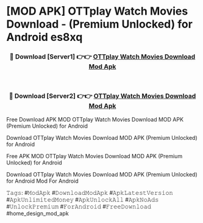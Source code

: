 # [MOD APK] OTTplay Watch Movies Download - (Premium Unlocked) for Android es8xq



<div align="center">
<h3>🔴 Download [Server1] 👉👉 <a href="https://momento.my/?title=OTTplay_Watch_Movies_Download">OTTplay Watch Movies Download Mod Apk</a></h3><br>

<h3>🔴 Download [Server2] 👉👉 <a href="https://momento.my/?title=OTTplay_Watch_Movies_Download">OTTplay Watch Movies Download Mod Apk</a></h3>
</div>



Free Download APK MOD OTTplay Watch Movies Download MOD APK (Premium Unlocked) for Android

Download OTTplay Watch Movies Download MOD APK (Premium Unlocked) for Android

Free APK MOD OTTplay Watch Movies Download MOD APK (Premium Unlocked) for Android

Download OTTplay Watch Movies Download MOD APK (Premium Unlocked) for Android Mod For Android

𝚃𝚊𝚐𝚜: #𝙼𝚘𝚍𝙰𝚙𝚔 #𝙳𝚘𝚠𝚗𝚕𝚘𝚊𝚍𝙼𝚘𝚍𝙰𝚙𝚔 #𝙰𝚙𝚔𝙻𝚊𝚝𝚎𝚜𝚝𝚅𝚎𝚛𝚜𝚒𝚘𝚗 #𝙰𝚙𝚔𝚄𝚗𝚕𝚒𝚖𝚒𝚝𝚎𝚍𝙼𝚘𝚗𝚎𝚢 #𝙰𝚙𝚔𝚄𝚗𝚕𝚘𝚌𝚔𝙰𝚕𝚕 #𝙰𝚙𝚔𝙽𝚘𝙰𝚍𝚜 #𝚄𝚗𝚕𝚘𝚌𝚔𝙿𝚛𝚎𝚖𝚒𝚞𝚖 #𝙵𝚘𝚛𝙰𝚗𝚍𝚛𝚘𝚒𝚍 #𝙵𝚛𝚎𝚎𝙳𝚘𝚠𝚗𝚕𝚘𝚊𝚍 #home_design_mod_apk
